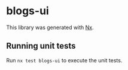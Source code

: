 # blogs-ui

This library was generated with [Nx](https://nx.dev).

## Running unit tests

Run `nx test blogs-ui` to execute the unit tests.
